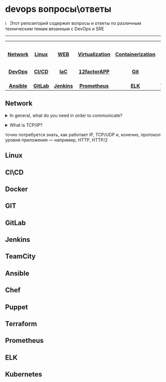 # devops вопросы\ответы

:information_source: &nbsp; Этот репозиторий содержит вопросы и ответы по различным техническим темам вязанным с DevOps и SRE

****

<!-- ALL-TOPICS-LIST:START -->
<!-- prettier-ignore-start -->
<!-- markdownlint-disable -->
<center>
<table>
  <tr>
    <td align="center"><a href="#network"><br /><b>Network</b></a></td>
    <td align="center"><a href="#linux"><br /><b>Linux</b></a></td>
    <td align="center"><a href="topics/web"><br /><b>WEB</b></a></td>
    <td align="center"><a href="topics/virtualization"><br /><b>Virtualization</b></a></td>
    <td align="center"><a href="topics/containerization"><br /><b>Containerization</b></a></td>
    <td align="center"><a href="topics/cloud"><br /><b>Cloud Native</b></a></td>
    <td align="center"><a href="topics/monitoring"><br /><b>Monitoring</b></a></td>
  </tr>
  <tr>
    <td align="center"><a href="topics/devops"><br /><b>DevOps</b></a></td>
    <td align="center"><a href="topics/cicd"><br /><b>CI/CD</b></a></td>
    <td align="center"><a href="topics/iac"><br /><b>IaC</b></a></td>
    <td align="center"><a href="topics/12factorapp"><br /><b>12factorAPP</b></a></td>
    <td align="center"><a href="topics/git"><br /><b>Git</b></a></td>
    <td align="center"><a href="topics/ansible"><br /><b>Docker</b></a></td>
    <td align="center"><a href="topics/kubernetes"><br /><b>Kubernetes</b></a></td>
  </tr>
  <tr>
    <td align="center"><a href="topics/ansible"><br /><b>Ansible</b></a></td>
    <td align="center"><a href="topics/gitLab"><br /><b>GitLab</b></a></td>
    <td align="center"><a href="topics/jenkins"><br /><b>Jenkins</b></a></td>
    <td align="center"><a href="topics/prometheus"><br /><b>Prometheus</b></a></td>
    <td align="center"><a href="topics/elk"><br /><b>ELK</b></a></td>
    <td align="center"><a href="topics/terraform"><br /><b>Terraform</b></a></td>
    <td align="center"><a href="topics/helm"><br /><b>Helm</b></a></td>
  </tr>
 
</table>
</center>
<!-- markdownlint-enable -->
<!-- prettier-ignore-end -->
<!-- ALL-TOPICS-LIST:END -->

## Network

<details>
<summary>In general, what do you need in order to communicate?</summary><br><b>

  - A common language (for the two ends to understand)
  - A way to address who do you want to communicate with
  - A Connection (so the content of the communication can reach the recipients)

</b></details>

<details>
<summary>What is TCP/IP?</summary><br><b>

A set of protocols that define how two or more devices can communicate with each other.

To learn more about TCP/IP, read [here](http://www.penguintutor.com/linux/basic-network-reference)

</b></details>

точно потребуется знать, как работает IP, TCP/UDP и, конечно, протокол уровня приложения — например, HTTP, HTTP/2

## Linux


## CI\CD
## Docker
## GIT
## GitLab
## Jenkins
## TeamCity
## Ansible
## Chef
## Puppet
## Terraform
## Prometheus
## ELK
## Kubernetes
